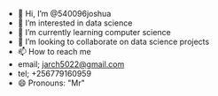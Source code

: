 - 👋 Hi, I’m @540096joshua
- 👀 I’m interested in data science
- 🌱 I’m currently learning computer science
- 💞️ I’m looking to collaborate on data science projects
- 📫 How to reach me
- email; jarch5022@gmail.com
- tel; +256779160959
- 😄 Pronouns: "Mr"
  

<!---
540096joshua/540096joshua is a ✨ special ✨ repository because its `README.md` (this file) appears on your GitHub profile.
You can click the Preview link to take a look at your changes.
--->
